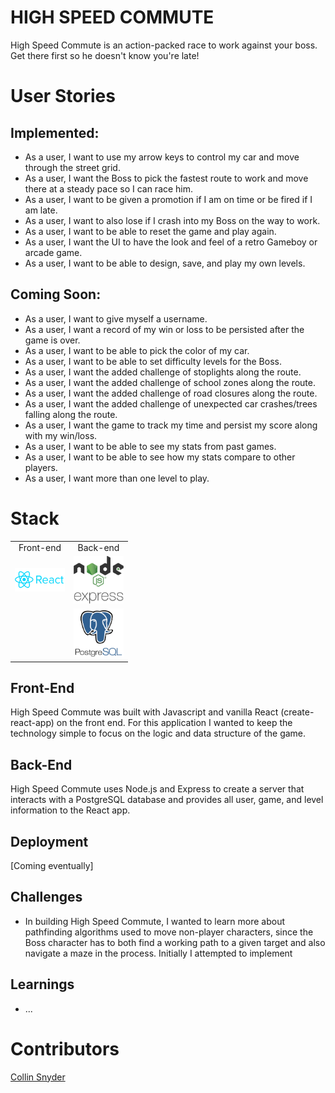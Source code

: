 # HIGH SPEED COMMUTE

High Speed Commute is an action-packed race to work against your boss. Get there first so he doesn't know you're late!

<!-- ## In Action

<a href=#>Heroku Deployment Link</a> -->

# User Stories

## Implemented:

- As a user, I want to use my arrow keys to control my car and move through the street grid.
- As a user, I want the Boss to pick the fastest route to work and move there at a steady pace so I can race him.
- As a user, I want to be given a promotion if I am on time or be fired if I am late.
- As a user, I want to also lose if I crash into my Boss on the way to work.
- As a user, I want to be able to reset the game and play again.
- As a user, I want the UI to have the look and feel of a retro Gameboy or arcade game.
- As a user, I want to be able to design, save, and play my own levels.

## Coming Soon:
- As a user, I want to give myself a username.
- As a user, I want a record of my win or loss to be persisted after the game is over.
- As a user, I want to be able to pick the color of my car.
- As a user, I want to be able to set difficulty levels for the Boss.
- As a user, I want the added challenge of stoplights along the route.
- As a user, I want the added challenge of school zones along the route.
- As a user, I want the added challenge of road closures along the route.
- As a user, I want the added challenge of unexpected car crashes/trees falling along the route.
- As a user, I want the game to track my time and persist my score along with my win/loss.
- As a user, I want to be able to see my stats from past games.
- As a user, I want to be able to see how my stats compare to other players.
- As a user, I want more than one level to play.

# Stack

<table>
  <tr>
  </tr>
  <tr>
    <td align="center">Front-end</td>
    <td align="center">Back-end</td>
  </tr>
  <tr>
    <!-- <td align="center"><img src="https://cdn4.iconfinder.com/data/icons/logos-3/600/React.js_logo-512.png" alt="React" title="React" width="80px"/></td> -->
    <td align="center"><img src="./high-speed-commute/src/assets/react_logo.png" alt="React" title="React" width="80px"/></td>
    <td align="center"><img src="./high-speed-commute/src/assets/node_express_logo.png" alt="Node.js" title="Node.js" width="80px"/></td>
  </tr>
  <tr>
    <!-- <td align="center"><img src="https://freshpet.com/wp-content/uploads/2018/01/puppy_party_freshpet.jpg" alt="Puppy" title="Puppy" width="80px"/></td> -->
    <td align="center"></td>
    <td align="center"><img src="./high-speed-commute/src/assets/postgres_logo.png" alt="PostgreSQL" title="PostgreSQL" width="80px"/></td>
  </tr>
</table>

## Front-End
High Speed Commute was built with Javascript and vanilla React (create-react-app) on the front end. For this application I wanted to keep the technology simple to focus on the logic and data structure of the game.

## Back-End 
High Speed Commute uses Node.js and Express to create a server that interacts with a PostgreSQL database and provides all user, game, and level information to the React app.

## Deployment
[Coming eventually]

<!-- # Get started

How to run the app on localhost:

  - In first terminal window: 
    - git clone https://github.com/Collin-Snyder/high-speed-commute.git
    - cd
  -  -->


## Challenges
- In building High Speed Commute, I wanted to learn more about pathfinding algorithms used to move non-player characters, since the Boss character has to both find a working path to a given target and also navigate a maze in the process. Initially I attempted to implement

## Learnings
- ...

# Contributors

[Collin Snyder](https://github.com/Collin-Snyder)